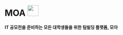 # MOA <img src="https://user-images.githubusercontent.com/46320067/143690522-d5b3efd1-947a-4c2d-bdc4-dbabe955be69.png" height="35">

**IT 공모전을 준비하는 모든 대학생들을 위한 팀빌딩 플랫폼, 모아**

